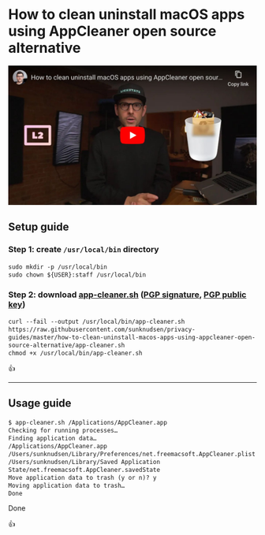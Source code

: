 <!--
Title: How to clean uninstall macOS apps using AppCleaner open source alternative
Description: Learn how to clean uninstall macOS apps using AppCleaner open source alternative.
Author: Sun Knudsen <https://github.com/sunknudsen>
Contributors: Sun Knudsen <https://github.com/sunknudsen>, Jona Fellisch <https://github.com/jonafe>
Reviewers:
Publication date: 2020-09-21T15:50:15.415Z
Listed: true
-->

# How to clean uninstall macOS apps using AppCleaner open source alternative

[![How to clean uninstall macOS apps using AppCleaner open source alternative](how-to-clean-uninstall-macos-apps-using-appcleaner-open-source-alternative.jpeg)](https://www.youtube.com/watch?v=0nVOB0EE5ps "How to clean uninstall macOS apps using AppCleaner open source alternative")

## Setup guide

### Step 1: create `/usr/local/bin` directory

```shell
sudo mkdir -p /usr/local/bin
sudo chown ${USER}:staff /usr/local/bin
```

### Step 2: download [app-cleaner.sh](./app-cleaner.sh) ([PGP signature](./app-cleaner.sh.asc), [PGP public key](https://sunknudsen.com/sunknudsen.asc))

```shell
curl --fail --output /usr/local/bin/app-cleaner.sh https://raw.githubusercontent.com/sunknudsen/privacy-guides/master/how-to-clean-uninstall-macos-apps-using-appcleaner-open-source-alternative/app-cleaner.sh
chmod +x /usr/local/bin/app-cleaner.sh
```

👍

---

## Usage guide

```console
$ app-cleaner.sh /Applications/AppCleaner.app
Checking for running processes…
Finding application data…
/Applications/AppCleaner.app
/Users/sunknudsen/Library/Preferences/net.freemacsoft.AppCleaner.plist
/Users/sunknudsen/Library/Saved Application State/net.freemacsoft.AppCleaner.savedState
Move application data to trash (y or n)? y
Moving application data to trash…
Done
```

Done

👍
